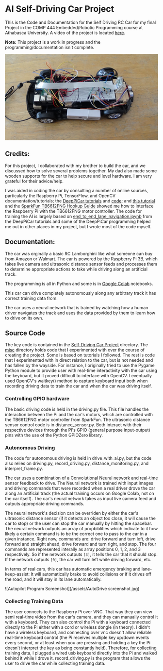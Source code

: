 # AI Self-Driving Car Project
 This is the Code and Documentation for the Self Driving RC Car for my final Project in the COMP 444 Embedded/Robotic Programming course at Athabasca University. A video of the project is located [here](https://youtu.be/rAWz5kUqRnQ).

**Note:** This project is a work in progress and the programming/documentation isn't complete.

![The Car](/assets/DSC02199.JPG)

## Credits:
For this project, I collaborated with my brother to build the car, and we discussed how to solve several problems together. My dad also made some wooden supports for the car to help secure and level hardware. I am very grateful for their advice/help.

I was aided in coding the car by consulting a number of online sources, particularly the Raspberry Pi, TensorFlow, and OpenCV documentation/tutorials; the [DeepPiCar tutorials](https://towardsdatascience.com/deeppicar-part-1-102e03c83f2c) and [code](https://github.com/dctian/DeepPiCar/blob/master/models/lane_navigation/code/); and [this tutorial](https://www.bluetin.io/dc-motors/motor-driver-raspberry-pi-tb6612fng/) and the [SparkFun TB6612FNG Hookup Guide](https://learn.sparkfun.com/tutorials/tb6612fng-hookup-guide/all) showed me how to interface the Raspberry Pi with the TB6612FNG motor controller. The code for training the AI is largely based on [end_to_end_lane_navigation.ipynb](https://github.com/dctian/DeepPiCar/blob/master/models/lane_navigation/code/end_to_end_lane_navigation.ipynb) from the DeepPiCar tutorials and some of the DeepPiCar programming helped me out in other places in my project, but I wrote most of the code myself. 

## Documentation:
The car was orginally a basic RC Lamborghini like what someone can buy from Amazon or Walmart. The car is powered by the Raspberry Pi 3B, which takes live camera and ultrasonic distance sensor feeds and processes them to determine appropriate actions to take while driving along an artificial track.

The programming is all in Python and some is in [Google Colab](https://colab.research.google.com/notebooks/intro.ipynb) notebooks.


This car can drive completely autonomously along any arbitrary track it has correct training data from.

The car uses a neural network that is trained by watching how a human driver navigates the track and uses the data provided by them to learn how to drive on its own.


## Source Code
The key code is contained in the [Self-Driving Car Project](https://github.com/md-hexdrive/Self-Driving-AI-Car-Project/tree/master/Self-Driving%20Car%20Project) directory.
The [misc](https://github.com/md-hexdrive/Self-Driving-AI-Car-Project/tree/master/misc) directory holds code that I experimented with over the course of creating the project. Some is based on tutorials I followed. The rest is code that I experimented with in direct relation to the car, but is not needed and has fallen by the wayside. For instance, I originally tried to use the Pygame Python module to provide user with real-time interactivity with the car using the keyboard, but it proved difficult to interface with OpenCV. I eventually used OpenCV's waitkey() method to capture keyboard input both when recording driving data to train the car and when the car was driving itself.

### Controlling GPIO hardware
The basic driving code is held in the driving.py file. This file handles the interaction between the Pi and the car's motors, which are controlled with the TB6612FNG motor controller from SparkFun. The ultrasonic distance sensor control code is in distance_sensor.py. Both interact with their respective devices through the Pi's GPIO (general purpose input-output) pins with the use of the Python GPIOZero library. 

### Autonomous Driving
The code for autonomous driving is held in drive_with_ai.py, but the code also relies on driving.py, record_driving.py, distance_monitoring.py, and interpret_frame.py.

The car uses a combination of a Convolutional Neural network and real-time sensor feedback to drive. The Neural network is trained with input images and driving commands that were recorded when a real driver drove the car along an artificial track (the actual training occurs on Google Colab, not on the car itself). The car's neural network takes as input live camera feed and outputs appropriate driving commands.

The neural network's decision can be overriden by either the car's ultrasonic distance sensor (if it detects an object too close, it will cause the car to stop) or the user can stop the car manually by hitting the spacebar. 
The neural network outputs an array of propbiblities which indicate to it how likely a certain command is to be the correct one to pass to the car in a given instance. Right now, commands are: drive forward and turn left, drive forward and straight ahead, drive forward and turn right, and stop. The four commands are represented interally as array positions 0, 1, 2, and 3 respectively. So if the network outputs `[3]`, it tells the car that it should stop. If the network outputs `[0]`, the car will turn left while driving forward, etc.

In terms of real cars, this car has automatic emergency braking and lane-keep-assist: It will automatically brake to avoid collisions or if it drives off the road, and it will stay in its lane automatically. 

![Autopilot Program Screenshot](/assets/AutoDrive screenshot.jpg)

### Collecting Training Data
The user connects to the Raspberry Pi over VNC. That way they can view semi real-time video from the car's camera, and they can manually control it with a keyboard. They can also control the Pi with a keyboard connected directly to the Pi either with a cord or wireless dongle (in theory). I didn't have a wireless keyboard, and connecting over vnc doesn't allow reliable real-time keyboard control (the Pi receives multiple key up/down events every second, or at least when you are pressing and holding a key the Pi doesn't interpret the key as being constantly held). Therefore, for collecting training data, I plugged a wired usb keyboard directly into the Pi and walked behind it while I drove it.
record_driving.py is the program that allows the user to drive the car while collecting training data.


